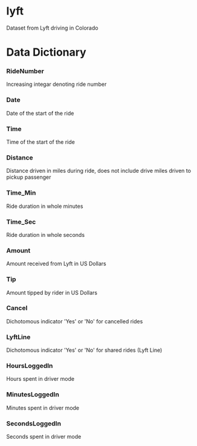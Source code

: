 # lyft
Dataset from Lyft driving in Colorado

# Data Dictionary 

### RideNumber 
Increasing integar denoting ride number

### Date 
Date of the start of the ride

### Time 
Time of the start of the ride

### Distance 
Distance driven in miles during ride, does not include drive miles driven to pickup passenger

### Time_Min 
Ride duration in whole minutes

### Time_Sec 
Ride duration in whole seconds

### Amount 
Amount received from Lyft in US Dollars

### Tip 
Amount tipped by rider in US Dollars

### Cancel 
Dichotomous indicator 'Yes' or 'No' for cancelled rides

### LyftLine 
Dichotomous indicator 'Yes' or 'No' for shared rides (Lyft Line)

### HoursLoggedIn 
Hours spent in driver mode

### MinutesLoggedIn 
Minutes spent in driver mode

### SecondsLoggedIn
Seconds spent in driver mode
